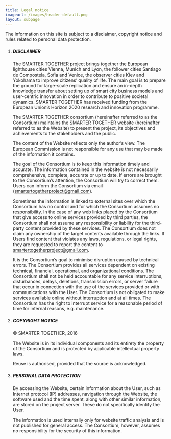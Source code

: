 ```yaml
---
title: Legal notice
imageurl: /images/header-default.png
layout: subpage
---
```

The information on this site is subject to a disclaimer, copyright notice and rules related to personal data protection.

1.  ##### DISCLAIMER

    The SMARTER TOGETHER project brings together the European lighthouse cities Vienna, Munich and Lyon, the follower cities Santiago de Compostela, Sofia and Venice, the observer cities Kiev and Yokohama to improve citizens’ quality of life. The main goal is to prepare the ground for large-scale replication and ensure an in-depth knowledge transfer about setting up of smart city business models and user-centric innovation in order to contribute to positive societal dynamics. SMARTER TOGETHER has received funding from the European Union’s Horizon 2020 research and innovation programme.

    The SMARTER TOGETHER consortium (hereinafter referred to as the Consortium) maintains the SMARTER TOGETHER website (hereinafter referred to as the Website) to present the project, its objectives and achievements to the stakeholders and the public.

    The content of the Website reflects only the author’s view. The European Commission is not responsible for any use that may be made of the information it contains.

    The goal of the Consortium is to keep this information timely and accurate. The information contained in the website is not necessarily comprehensive, complete, accurate or up to date. If errors are brought to the Consortium’s attention, the Consortium will try to correct them. Users can inform the Consortium via email (smartertogetherproject@gmail.com).

    Sometimes the information is linked to external sites over which the Consortium has no control and for which the Consortium assumes no responsibility. In the case of any web links placed by the Consortium that give access to online services provided by third parties, the Consortium shall not assume any responsibility or liability for the third-party content provided by these services. The Consortium does not claim any ownership of the target contents available through the links. If Users find content that violates any laws, regulations, or legal rights, they are requested to report the content to smartertogetherproject@gmail.com.

    It is the Consortium’s goal to minimise disruption caused by technical errors. The Consortium provides all services dependent on existing technical, financial, operational, and organizational conditions. The Consortium shall not be held accountable for any service interruptions, disturbances, delays, deletions, transmission errors, or server failure that occur in connection with the use of the services provided or with communications with the User. The Consortium is not obligated to make services available online without interruption and at all times. The Consortium has the right to interrupt service for a reasonable period of time for internal reasons, e.g. maintenance.

2.  ##### COPYRIGHT NOTICE

    © SMARTER TOGETHER, 2016

    The Website is in its individual components and its entirety the property of the Consortium and is protected by applicable intellectual property laws.

    Reuse is authorised, provided that the source is acknowledged.

3.  ##### PERSONAL DATA PROTECTION

    By accessing the Website, certain information about the User, such as Internet protocol (IP) addresses, navigation through the Website, the software used and the time spent, along with other similar information, are stored on the project server. These do not specifically identify the User.

    The information is used internally only for website traffic analysis and is not published for general access. The Consortium, however, assumes no responsibility for the security of this information.
